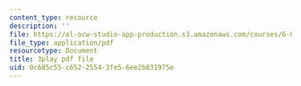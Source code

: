 ```yaml
---
content_type: resource
description: ''
file: https://ol-ocw-studio-app-production.s3.amazonaws.com/courses/6-002-circuits-and-electronics-spring-2007/0c685c55c65225543fe56ee2b831975e_R4KxlqsuZ0A.pdf
file_type: application/pdf
resourcetype: Document
title: 3play pdf file
uid: 0c685c55-c652-2554-3fe5-6ee2b831975e
---
```

